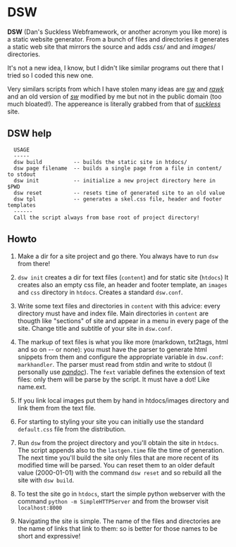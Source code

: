 # DSW

**DSW** (Dan's Suckless Webframework, or another acronym you like more) is a
static website generator.  From a bunch of files and directories it
generates a static web site that mirrors the source and adds _css/_ and and
_images_/ directories.

 It's not a new idea, I know, but I didn't like similar programs out there
that I tried so I coded this new one.

Very similars scripts from which I have stolen many ideas are _[sw]_ and
_[rawk]_ and an old version of _[sw]_ modified by me but not in the public
domain (too much bloated!).  The appereance is literally grabbed from that
of _[suckless]_ site.

[suckless]: http://suckless.org
[sw]: http://github.com/jroimartin/sw
[rawk]: http://github.com/kisom/rawk

## DSW help

~~~~~~~~~~~~~~~~~~~~~
  USAGE
  -----
  dsw build          -- builds the static site in htdocs/
  dsw page filename  -- builds a single page from a file in content/ to stdout
  dsw init           -- initialize a new project directory here in $PWD
  dsw reset          -- resets time of generated site to an old value
  dsw tpl            -- generates a skel.css file, header and footer templates
  ------
  Call the script always from base root of project directory!
~~~~~~~~~~~~~~~~~~~~~

## Howto

1. Make a dir for a site project and go there. You always have to run `dsw` from there!
2. `dsw init` creates a dir for text files (`content`) and for static site (`htdocs`)
   It creates also an empty css file, an header and footer template, an
   `images` and `css` directory in `htdocs`. Creates a standard `dsw.conf`. 
3. Write some text files and directories in `content` with this advice:
   every directory must have and index file. Main directories in `content`
   are thougth like "sections" of site and appear in a menu in every page of
   the site. Change title and subtitle of your site in `dsw.conf`.
4. The markup of text files is what you like more (markdown,
   txt2tags, html and so on -- or none): you must have the parser to
   generate html snippets from them and configure the appropriate variable
   in `dsw.conf`: `markhandler`.  The parser must read from stdin and write
   to stdout (I personally use _[pandoc]_).  The `fext` variable defines the
   extension of text files: only them will be parse by the script.  It must
   have a dot!  Like name.ext.
5. If you link local images put them by hand in htdocs/images directory and link them
   from the text file.
6. For starting to styling your site you can initially use the standard
   `default.css` file from the distribution.
7. Run `dsw` from the project directory and you'll obtain the site in
   `htdocs`.  The script appends also to the `lastgen.time` file the time of
   generation.  The next time you'll build the site only files that are more
   recent of its modified time will be parsed.  You can reset them to an older
   default value (2000-01-01) with the command `dsw reset` and so rebuild all the
   site with `dsw build`.

8. To test the site go in `htdocs`, start the simple python webserver with the command
   `python -m SimpleHTTPServer` and from the browser visit `localhost:8000`
9. Navigating the site is simple. The name of the files and directories are
   the name of links that link to them: so is better for those names to be
   short and expressive!


[pandoc]: http://johnmacfarlane.net/pandoc
